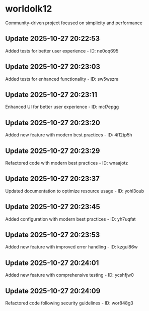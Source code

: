 # worldolk12
Community-driven project focused on simplicity and performance

## Update 2025-10-27 20:22:53
Added tests for better user experience - ID: ne0oq695


## Update 2025-10-27 20:23:03
Added tests for enhanced functionality - ID: sw5wszra


## Update 2025-10-27 20:23:11
Enhanced UI for better user experience - ID: mcl7epgg


## Update 2025-10-27 20:23:20
Added new feature with modern best practices - ID: 4i12tp5h


## Update 2025-10-27 20:23:29
Refactored code with modern best practices - ID: wnaajotz


## Update 2025-10-27 20:23:37
Updated documentation to optimize resource usage - ID: yohl3oub


## Update 2025-10-27 20:23:45
Added configuration with modern best practices - ID: yh7uqfat


## Update 2025-10-27 20:23:53
Added new feature with improved error handling - ID: kzgul86w


## Update 2025-10-27 20:24:01
Added new feature with comprehensive testing - ID: ycshfjw0


## Update 2025-10-27 20:24:09
Refactored code following security guidelines - ID: wor848g3

